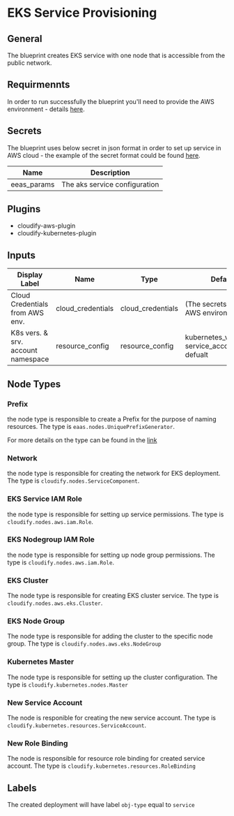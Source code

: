 # EKS Service Provisioning

## General

The blueprint creates EKS service with one node that is accessible from the public network.

## Requirmennts

In order to run successfully the blueprint you'll need to provide the AWS environment - details [here](https://github.com/cloudify-community/eaas-example). 

## Secrets

The blueprint uses below secret in json format in order to set up service in AWS cloud - the example of the secret format could be found [here](https://github.com/bartoszkosciug/eaas-example/blob/master/secret.json).

| Name                  | Description                      |
| --------------------- | -------------------------------- |
| eeas_params           | The aks service configuration    |


## Plugins

* cloudify-aws-plugin
* cloudify-kubernetes-plugin

## Inputs

| Display Label                      | Name                | Type              | Default Value                                              |
| ---------------------------------- | ------------------- | ----------------- | ---------------------------------------------------------- |
| Cloud Credentials from AWS env.    | cloud_credentials   | cloud_credentials | (The secrets values from AWS environment)                  |
| K8s vers. & srv. account namespace | resource_config     | resource_config   | kubernetes_version: '', service_account_namespace: defualt |

## Node Types

### Prefix
the node type is responsible to create a Prefix for the purpose of naming resources.
The type is `eaas.nodes.UniquePrefixGenerator`.

For more details on the type can be found in the [link](https://github.com/cloudify-community/eaas-example/blob/master/utils/custom_types.yaml)

### Network
the node type is responsible for creating the network for EKS deployment. 
The type is `cloudify.nodes.ServiceComponent`.

### EKS Service IAM Role
the node type is responsible for setting up service permissions. 
The type is `cloudify.nodes.aws.iam.Role`.

### EKS Nodegroup IAM Role
the node type is responsible for setting up node group permissions. 
The type is `cloudify.nodes.aws.iam.Role`.

### EKS Cluster 
The node type is responsible for creating EKS cluster service.
The type is `cloudify.nodes.aws.eks.Cluster`.

### EKS Node Group
The node type is responsible for adding the cluster to the specific node group.
The type is `cloudify.nodes.aws.eks.NodeGroup`

### Kubernetes Master
The node type is responsible for setting up the cluster configuration. 
The type is `cloudify.kubernetes.nodes.Master`

### New Service Account
The node is responible for creating the new service account.
The type is `cloudify.kubernetes.resources.ServiceAccount`.

### New Role Binding
The node is responsible for resource role binding for created service account. 
The type is `cloudify.kubernetes.resources.RoleBinding`

## Labels

The created deployment will have label `obj-type` equal to `service`
